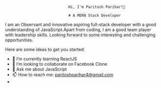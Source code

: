                                  Hi, I'm Paritosh Parihar!👋
 
                                 # A MERN Stack Developer

I am an Observant and innovative aspiring full-stack developer with a good understanding of JavaScript.Apart from coding, I am a good team player with leadership skills. Looking forward to some interesting and challenging opportunities.

Here are some ideas to get you started:

- 🌱 I’m currently learning ReactJS
- 👯 I’m looking to collaborate on Facebook Clone
- 💬 Ask me about JavaScript
- 📫 How to reach me: paritoshparihar4@gmail.com
- 


